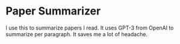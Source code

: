 # Paper Summarizer

I use this to summarize papers I read. It uses GPT-3 from OpenAI to summarize per paragraph. It saves me a lot of headache.